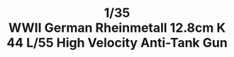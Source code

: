---
layout: product
title: "1/35 WWII German Rheinmetall 12.8cm K44 L/55 High Velocity Anti-Tank Gun"
price: "5300" 
desc: "Maketa"
img_path: "/assets/img/GWH03523.webp"
brand: "N/A"
available: false
special_offer: false
new: false
soon: false
cat: "010000"
subcat: "010900"
subsubcat: "0N/A"
sifra: "GWH03523"
popular: false
---